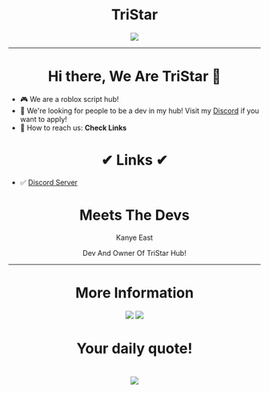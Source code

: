 <h1 align = "center">TriStar</h1>
  <p  align = "center"><img src="https://i.imgur.com/VutAlIG.png"></img></p>
  <hr>

  
<h1  align = "center"> Hi there, We Are TriStar 👋 </h1>

- 🎮 We are a roblox script hub!
- 🎇 We're looking for people to be a dev in my hub! Visit my [Discord](https://discord.gg/MkBuu8Xpk3) if you want to apply!
- 🧵 How to reach us: **Check Links**
<h1  align = "center">✔ Links ✔</h1>

- ✅ [Discord Server](https://discord.gg/MkBuu8Xpk3)

<h1  align = "center"> Meets The Devs </h1>
<p align = "center"> Kanye East </p>
<p align = "center">
  Dev And Owner Of TriStar Hub!
  </p>
<hr>

<h1 align = "center"> More Information </h1>
<p align = "center">


<img src="https://github-readme-stats.vercel.app/api?username=TriStarOfficial&theme=nord&show_icons=true">
<img src="https://github-readme-stats.vercel.app/api/top-langs/?username=TriStarOfficial&langs_count=17&theme=nord&layout=compact">

<br>

  
</p>
<h1 align = "center">Your daily quote!<h1>
<p align = "center">
  <img src = "https://github-readme-quotes.herokuapp.com/quote?theme=nord&animation=grow_out_in&layout=churchill&font=Redressed" >
</p>
